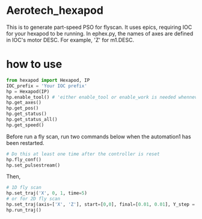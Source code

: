 # Aerotech_hexapod
This is to generate part-speed PSO for flyscan. It uses epics, requiring IOC for your hexapod to be running. 
In ephex.py, the names of axes are defined in IOC's motor DESC. For example, 'Z' for m1.DESC.
# how to use
```python
from hexapod import Hexapod, IP
IOC_prefix = 'Your IOC prefix'
hp = Hexapod(IP)
hp.enable_tool() # 'either enable_tool or enable_work is needed whennever the controller power cycled'
hp.get_axes()
hp.get_pos()
hp.get_status()
hp.get_status_all()
hp.get_speed()
```
Before run a fly scan, run two commands below when the automation1 has been restarted.
```python
# Do this at least one time after the controller is reset
hp.fly_conf()
hp.set_pulsestream()
```
Then,
```python
# 1D fly scan
hp.set_traj('X', 0, 1, time=5)
# or for 2D fly scan
hp.set_traj(axis=['X', 'Z'], start=[0,0], final=[0.01, 0.01], Y_step = 0.000_5, time_per_line=1, pulse_step = 0.000_5, wait=True)
hp.run_traj()
```
